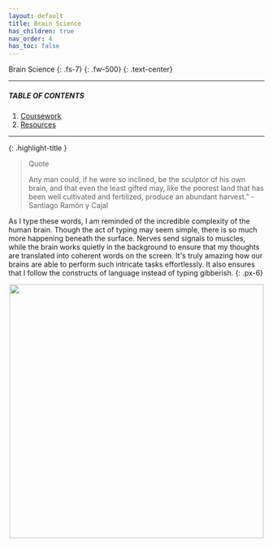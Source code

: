 ```yaml
---
layout: default
title: Brain Science
has_children: true
nav_order: 4
has_toc: false
---
```


Brain Science
{: .fs-7}
{: .fw-500}
{: .text-center}

---

##### TABLE OF CONTENTS

1. [Coursework](https://raj-ch017.github.io/academic-notebook/docs/brain-science/course_work.html)
2. [Resources](https://raj-ch017.github.io/academic-notebook/docs/brain-science/resources.html)

---

{: .highlight-title }
> Quote
>
> Any man could, if he were so inclined, be the sculptor of his own brain, and that even the least gifted may, like the poorest land that has been well cultivated and fertilized, produce an abundant harvest.” - Santiago Ramón y Cajal

As I type these words, I am reminded of the incredible complexity of the human brain. Though the act of typing may seem simple, there is so much more happening beneath the surface. Nerves send signals to muscles, while the brain works quietly in the background to ensure that my thoughts are translated into coherent words on the screen. It's truly amazing how our brains are able to perform such intricate tasks effortlessly. It also ensures that I follow the constructs of language instead of typing gibberish.
{: .px-6}


 <div id="header" align="center">
  <img src="https://media.giphy.com/media/1LKCZpq5dQKnuFe3xi/giphy.gif" width="500"/>
</div>

